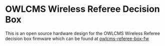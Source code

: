 # OWLCMS Wireless Referee Decision Box

This is an open source hardware design for the OWLCMS Wireless Referee decision 
box firmware which can be found at [owlcms-referee-box-fw](https://github.com/jdelaney1251/owlcms-referee-box-fw)